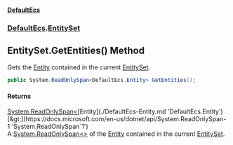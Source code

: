 #### [DefaultEcs](./index.md 'index')
### [DefaultEcs](./DefaultEcs.md 'DefaultEcs').[EntitySet](./DefaultEcs-EntitySet.md 'DefaultEcs.EntitySet')
## EntitySet.GetEntities() Method
Gets the [Entity](./DefaultEcs-Entity.md 'DefaultEcs.Entity') contained in the current [EntitySet](./DefaultEcs-EntitySet.md 'DefaultEcs.EntitySet').  
```csharp
public System.ReadOnlySpan<DefaultEcs.Entity> GetEntities();
```
#### Returns
[System.ReadOnlySpan&lt;](https://docs.microsoft.com/en-us/dotnet/api/System.ReadOnlySpan-1 'System.ReadOnlySpan`1')[Entity](./DefaultEcs-Entity.md 'DefaultEcs.Entity')[&gt;](https://docs.microsoft.com/en-us/dotnet/api/System.ReadOnlySpan-1 'System.ReadOnlySpan`1')  
A [System.ReadOnlySpan&lt;&gt;](https://docs.microsoft.com/en-us/dotnet/api/System.ReadOnlySpan-1 'System.ReadOnlySpan`1') of the [Entity](./DefaultEcs-Entity.md 'DefaultEcs.Entity') contained in the current [EntitySet](./DefaultEcs-EntitySet.md 'DefaultEcs.EntitySet').  
